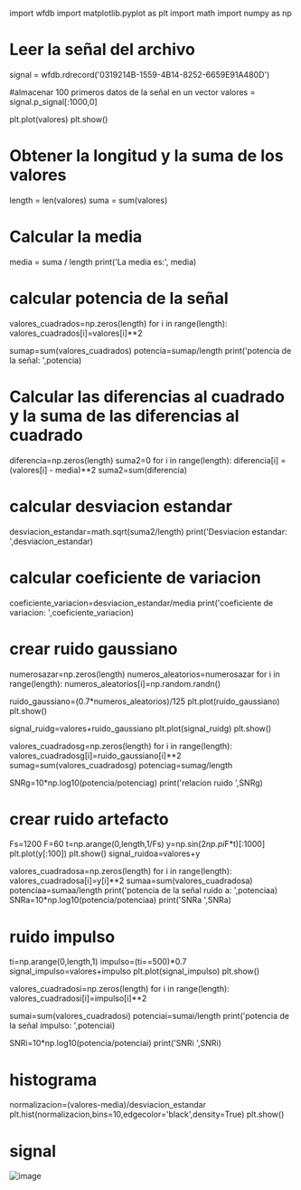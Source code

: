 import wfdb
import matplotlib.pyplot as plt
import math
import numpy as np


# Leer la señal del archivo
signal = wfdb.rdrecord('0319214B-1559-4B14-8252-6659E91A480D')

#almacenar 100 primeros datos de la señal en un vector 
valores = signal.p_signal[:1000,0]

plt.plot(valores)
plt.show()
# Obtener la longitud y la suma de los valores
length = len(valores)
suma = sum(valores)

# Calcular la media
media = suma / length
print('La media es:', media)

# calcular potencia de la señal
valores_cuadrados=np.zeros(length)
for i in range(length):
    valores_cuadrados[i]=valores[i]**2
    
sumap=sum(valores_cuadrados)
potencia=sumap/length
print('potencia de la señal: ',potencia)

# Calcular las diferencias al cuadrado y la suma de las diferencias al cuadrado
diferencia=np.zeros(length)
suma2=0
for i in range(length):
    diferencia[i] = (valores[i] - media)**2
    suma2=sum(diferencia)
    
    
# calcular desviacion estandar
   
desviacion_estandar=math.sqrt(suma2/length)
print('Desviacion estandar: ',desviacion_estandar)
# calcular coeficiente de variacion

coeficiente_variacion=desviacion_estandar/media
print('coeficiente de variacion: ',coeficiente_variacion)

# crear ruido gaussiano
numerosazar=np.zeros(length)
numeros_aleatorios=numerosazar
for i in range(length):
 numeros_aleatorios[i]=np.random.randn()

ruido_gaussiano=(0.7*numeros_aleatorios)/125
plt.plot(ruido_gaussiano)
plt.show()

signal_ruidg=valores+ruido_gaussiano
plt.plot(signal_ruidg)
plt.show()

valores_cuadradosg=np.zeros(length)
for i in range(length):
    valores_cuadradosg[i]=ruido_gaussiano[i]**2
sumag=sum(valores_cuadradosg)
potenciag=sumag/length

SNRg=10*np.log10(potencia/potenciag)
print('relacion ruido ',SNRg)

# crear ruido artefacto
Fs=1200
F=60
t=np.arange(0,length,1/Fs)
y=np.sin(2*np.pi*F*t)[:1000]
plt.plot(y[:100])
plt.show()
signal_ruidoa=valores+y

valores_cuadradosa=np.zeros(length)
for i in range(length):
    valores_cuadradosa[i]=y[i]**2
sumaa=sum(valores_cuadradosa)
potenciaa=sumaa/length
print('potencia de la señal ruido a: ',potenciaa)
SNRa=10*np.log10(potencia/potenciaa)
print('SNRa ',SNRa)

# ruido impulso
ti=np.arange(0,length,1)
impulso=(ti==500)*0.7
signal_impulso=valores+impulso
plt.plot(signal_impulso)
plt.show()

valores_cuadradosi=np.zeros(length)
for i in range(length):
    valores_cuadradosi[i]=impulso[i]**2
    
sumai=sum(valores_cuadradosi)
potenciai=sumai/length
print('potencia de la señal impulso: ',potenciai)

SNRi=10*np.log10(potencia/potenciai)
print('SNRi ',SNRi)
# histograma
normalizacion=(valores-media)/desviacion_estandar
plt.hist(normalizacion,bins=10,edgecolor='black',density=True)
plt.show()

# signal
![image](https://github.com/user-attachments/assets/620dcbad-a741-4c09-8dec-0a2b5ecb3cf2)
